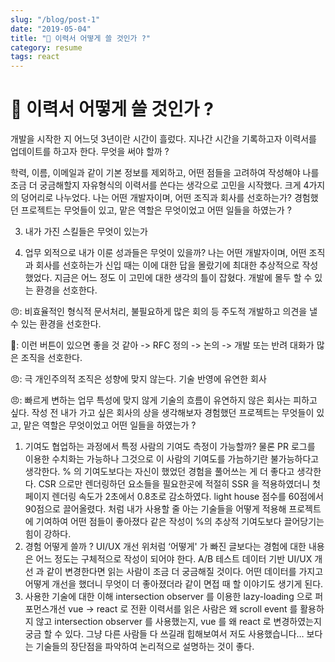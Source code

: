 ```yaml
---
slug: "/blog/post-1"
date: "2019-05-04"
title: "📑 이력서 어떻게 쓸 것인가 ?"
category: resume
tags: react
---
```


# 📑 이력서 어떻게 쓸 것인가 ?

개발을 시작한 지 어느덧 3년이란 시간이 흘렀다.
지나간 시간을 기록하고자 이력서를 업데이트를 하고자 한다.
무엇을 써야 할까 ?

학력, 이름, 이메일과 같이 기본 정보를 제외하고, 어떤 점들을 고려하여 작성해야 나를 조금 더 궁금해할지 자유형식의 이력서를 쓴다는 생각으로 고민을 시작했다.
크게 4가지의 덩어리로 나누었다.
나는 어떤 개발자이며, 어떤 조직과 회사를 선호하는가?
경험했던 프로젝트는 무엇들이 있고, 맡은 역할은 무엇이었고 어떤 일들을 하였는가 ?

3. 내가 가진 스킬들은 무엇이 있는가

4. 업무 외적으로 내가 이룬 성과들은 무엇이 있을까?
나는 어떤 개발자이며, 어떤 조직과 회사를 선호하는가
신입 때는 이에 대한 답을 몰랐기에 최대한 추상적으로 작성했었다.
지금은 어느 정도 이 고민에 대한 생각의 틀이 잡혔다.
개발에 몰두 할 수 있는 환경을 선호한다.

😠: 비효율적인 형식적 문서처리, 불필요하게 많은 회의 등
주도적 개발하고 의견을 낼 수 있는 환경을 선호한다.

🤔: 이런 버튼이 있으면 좋을 것 같아 -> RFC 정의 -> 논의 -> 개발 또는 반려
대화가 많은 조직을 선호한다.

😠: 극 개인주의적 조직은 성향에 맞지 않는다.
기술 반영에 유연한 회사

😠: 빠르게 변하는 업무 특성에 맞지 않게 기술의 흐름이 유연하지 않은 회사는 피하고 싶다.
작성 전 내가 가고 싶은 회사의 상을 생각해보자
경험했던 프로젝트는 무엇들이 있고, 맡은 역할은 무엇이었고 어떤 일들을 하였는가 ?

1. 기여도
협업하는 과정에서 특정 사람의 기여도 측정이 가능할까? 물론 PR 로그를 이용한 수치화는 가능하나 그것으로 이 사람의 기여도를 가늠하기란 불가능하다고 생각한다.
% 의 기여도보다는 자신이 했었던 경험을 풀어쓰는 게 더 좋다고 생각한다.
CSR 으로만 렌더링하던 요소들을 필요한곳에 적절히 SSR 을 적용하였더니 첫 페이지 렌더링 속도가 2초에서 0.8초로 감소하였다.
light house 점수를 60점에서 90점으로 끌어올렸다.
처럼 내가 사용할 줄 아는 기술들을 어떻게 적용해 프로젝트에 기여하여 어떤 점들이 좋아졌다 같은 작성이 %의 추상적 기여도보다 끌어당기는 힘이 강하다.
2. 경험 어떻게 쓸까 ?
UI/UX 개선
위처럼 ‘어떻게' 가 빠진 글보다는 경험에 대한 내용은 어느 정도는 구체적으로 작성이 되어야 한다.
A/B 테스트 데이터 기반 UI/UX 개선
과 같이 변경한다면 읽는 사람이 조금 더 궁금해질 것이다. 어떤 데이터를 가지고 어떻게 개선을 했더니 무엇이 더 좋아졌더라 같이 면접 때 할 이야기도 생기게 된다.
3. 사용한 기술에 대한 이해
intersection observer 를 이용한 lazy-loading 으로 퍼포먼스개선
vue -> react 로 전환
이력서를 읽은 사람은 왜 scroll event 를 활용하지 않고 intersection observer 를 사용했는지, vue 를 왜 react 로 변경하였는지 궁금 할 수 있다.
그냥 다른 사람들 다 쓰길래 힙해보여서 저도 사용했습니다… 보다는 기술들의 장단점을 파악하여 논리적으로 설명하는 것이 좋다.

